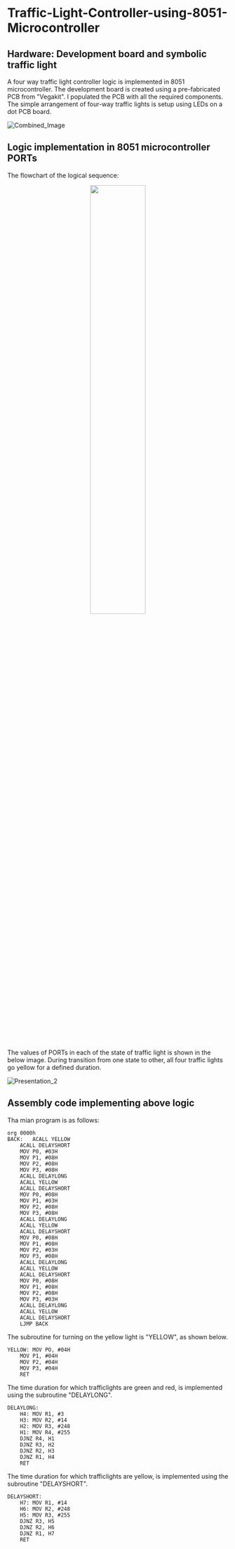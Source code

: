 # Traffic-Light-Controller-using-8051-Microcontroller
## Hardware: Development board and symbolic traffic light 
A four way traffic light controller logic is implemented in 8051 microcontroller. The development board is created using a pre-fabricated PCB from "Vegakit". I populated the PCB with all the required components. The simple arrangement of four-way traffic lights is setup using LEDs on a dot PCB board.

![Combined_Image](https://github.com/user-attachments/assets/f4f806b3-658e-4962-a018-11a4e9c1ed5e)

## Logic  implementation in 8051 microcontroller PORTs
The flowchart of the logical sequence:

<p align="center" width="100%">
    <img width="50%" src="https://github.com/user-attachments/assets/6ba10549-8878-42ac-bbaa-afdd433eb637">
</p>

The values of PORTs in each of the state of traffic light is shown in the below image. During transition from one state to other, all four traffic lights go yellow for a defined duration.

![Presentation_2](https://github.com/user-attachments/assets/be6f7d35-4cb9-453f-8885-9d7b5b922884)

## Assembly code implementing above logic
Tha mian program is as follows:

```assembly
org 0000h
BACK:   ACALL YELLOW
	ACALL DELAYSHORT
	MOV P0, #03H
	MOV P1, #08H
	MOV P2, #08H
	MOV P3, #08H
	ACALL DELAYLONG
	ACALL YELLOW
	ACALL DELAYSHORT
	MOV P0, #08H
	MOV P1, #03H
	MOV P2, #08H
	MOV P3, #08H
	ACALL DELAYLONG
	ACALL YELLOW
	ACALL DELAYSHORT
	MOV P0, #08H
	MOV P1, #08H
	MOV P2, #03H
	MOV P3, #08H
	ACALL DELAYLONG
	ACALL YELLOW
	ACALL DELAYSHORT
	MOV P0, #08H
	MOV P1, #08H
	MOV P2, #08H
	MOV P3, #03H
	ACALL DELAYLONG
	ACALL YELLOW
	ACALL DELAYSHORT
	LJMP BACK
```

The subroutine for turning on the yellow light is "YELLOW", as shown below.

```assembly
YELLOW: MOV PO, #04H
	MOV P1, #04H
	MOV P2, #04H
	MOV P3, #04H
	RET
```

The time duration for which trafficlights are green and red, is implemented using the subroutine "DELAYLONG". 

```assembly
DELAYLONG: 
	H4: MOV R1, #3
	H3: MOV R2, #14
	H2: MOV R3, #248
	H1: MOV R4, #255
	DJNZ R4, H1
	DJNZ R3, H2
	DJNZ R2, H3
	DJNZ R1, H4
	RET
```

The time duration for which trafficlights are yellow, is implemented using the subroutine "DELAYSHORT". 

```assembly
DELAYSHORT:
	H7: MOV R1, #14
	H6: MOV R2, #248
	H5: MOV R3, #255
	DJNZ R3, H5
	DJNZ R2, H6
	DJNZ R1, H7
	RET
```
